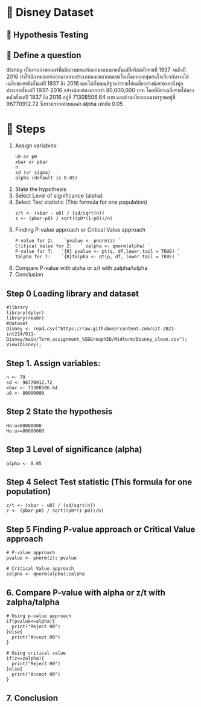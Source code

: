 # 🎯 Disney Dataset
## 📌 Hypothesis Testing
## 📖 Define a question
disney เป็นค่ายภาพยนตร์ที่ผลิตภาพยนตร์ออกมามากมายตั้งแต่ปีคริสต์ศักราชที่ 1937 จนถึงปี 2016  ทำให้มีภาพยนตร์ออกมาหลายประเภทและหลากหลายเรื่องโดยทางกลุ่มสนใจเกี่ยวกับรายได้เฉลี่ยของหนังตั้งแต่ปี 1937 ถึง 2016 และได้ตั้งสมมุติฐานว่ารายได้เฉลี่ยอย่างน้อยของหนังทุกประเภทตั้งแต่ปี 1937-2016  อย่างน้อยต้องมากกว่า 80,000,000 บาท โดยที่มีค่าเฉลี่ยรายได้ของหนังตั้งแต่ปี 1937 ถึง 2016 อยู่ที่ 71308506.64 บาท และส่วนเบี่ยงเบนมาตรฐานอยู่ที่ 96770912.72  ซึ่งทางเราจะกำหนดค่า alpha เท่ากับ 0.05 

# 📑 Steps
1. Assign variables:
    ```{R}
    u0 or p0
    xbar or pbar
    n
    sd (or sigma)
    alpha (default is 0.05)
    ```
2. State the hypothesis
3. Select Level of significance (alpha)
4. Select Test statistic (This formula for one population)
    ```{R}
    z/t <- (xbar - u0) / (sd/sqrt(n))
    z <- (pbar-p0) / sqrt((p0*(1-p0))/n)
    ```
5. Finding P-value approach or Critical Value approach
    ```{R}
    P-value for Z:    `pvalue <- pnorm(z) `
    Critical Value for Z:   ` zalpha <- qnorm(alpha) `
    P-value for T:   `{R} pvalue <- pt(q, df,lower.tail = TRUE) `
    talpha for T:    `{R}talpha <- qt(p, df, lower.tail = TRUE) `
   ```
6. Compare P-value with alpha or z/t with zalpha/talpha
7. Conclusion


## Step 0 Loading library and dataset 
```{R}
#library
library(dplyr)
library(readr)
#dataset
Disney <- read.csv("https://raw.githubusercontent.com/sit-2021-int214/011-Disney/main/Term_assignment_%5BGroup%5D/Midterm/Disney_clean.csv");
View(Disney);
```

## Step 1. Assign variables: 
```{R}
n <- 79
sd <- 96770912.72
xbar <- 71308506.64
u0 <- 80000000
```
## Step 2 State the hypothesis 
```{R}
Ho:u<80000000   
Ho:u>=80000000
```

##  Step 3 Level of significance (alpha) 
```{R}
alpha <- 0.05
```

## Step 4 Select Test statistic (This formula for one population) 
```{R}
z/t <- (xbar - u0) / (sd/sqrt(n))
z <- (pbar-p0) / sqrt((p0*(1-p0))/n)
```


## Step 5 Finding P-value approach or Critical Value approach  
```{R}
# P-value approach
pvalue <- pnorm(z); pvalue

# Critical Value approach
zalpha <- qnorm(alpha);zalpha
```


##  6. Compare P-value with alpha or z/t with zalpha/talpha 
```{R}
# Using p-value approach
if(pvalue<=alpha){
  print("Reject H0")
}else{
  print("Accept H0")
}

# Using critical value
if(z<=zalpha){
  print("Reject H0")
}else{
  print("Accept H0")
}
```

## 7. Conclusion 